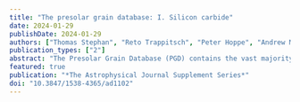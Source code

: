 ```yaml
---
title: "The presolar grain database: I. Silicon carbide"
date: 2024-01-29
publishDate: 2024-01-29
authors: ["Thomas Stephan", "Reto Trappitsch", "Peter Hoppe", "Andrew M. Davis", "Maitrayee Bose", "Asmaa Boujibar", "Frank Gygnard", "K. Mairin Hynes", "Nan Liu", "Larry R. Nittler"]
publication_types: ["2"]
abstract: "The Presolar Grain Database (PGD) contains the vast majority of isotope data (published and unpublished) on presolar grains and was first released as a collection of spreadsheets in 2009. It has been a helpful tool used by many researchers in cosmochemistry and astrophysics. However, over the years, accumulated errors compromised major parts of the PGD. Here, we provide a fresh start, with the PGD for silicon carbide (SiC) grains rebuilt from the ground up. We also provide updated rules for SiC grain type classification to unify previous efforts, taking into account newly discovered grain types. We also define a new grain type D, which includes some grains previously classified as ungrouped. Future work will focus on rebuilding the PGD for other kinds of presolar grains: graphite, oxides, silicates, and rarer phases."
featured: true
publication: "*The Astrophysical Journal Supplement Series*"
doi: "10.3847/1538-4365/ad1102"
---
```


